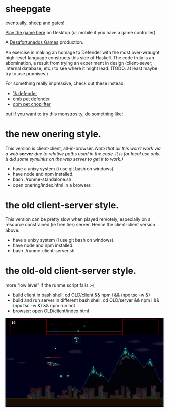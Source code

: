 # sheepgate
eventually, sheep and gates!

[Play the game here](http://18.190.219.255/) on Desktop (or mobile if you have a game controller).

A [Desafortunados Games](https://duckduckgo.com/?q=desafortunados+games+pn0gstr0m+sheepgate+mzzl+nbf0) production.

An exercise in making an homage to Defender with the most over-wraught high-level-language constructs this side of Haskell. The code truly is an abomination, a result from trying an experiment in design (client-sever; internal database; etc.) to see where it might lead. (TODO: at least maybe try to use promises.)

For something really impressive, check out these instead:
* [1k defender](https://keithclark.co.uk/articles/js1k-2015-defender/)
* [cmb pet defender](https://youtu.be/uZ2mzl-WZ2E?feature=shared)
* [cbm pet choplifter](https://youtu.be/Yn2mgdLMGgE?feature=shared)

but if you want to try this monstrosity, do something like:

# the new onering style.

This version is client-client, all-in-browser. _Note that all this won't work via a web **server** due to relative paths used in the code. It is for local use only.
(I did some symlinks on the web server to get it to work.)_

* have a unixy system (i use git bash on windows).
* have node and npm installed.
* bash ./runme-standalone.sh
* open onering/index.html in a browser.

# the old client-server style.

This version can be pretty slow when played remotely, especially on a resource constrained (ie free tier) server. Hence the client-client version above.

* have a unixy system (i use git bash on windows).
* have node and npm installed.
* bash ./runme-client-server.sh

# the old-old client-server style.

more "low level" if the runme script fails :-(

* build client in bash shell: cd OLD/client && npm i && (npx tsc -w &)
* build and run server in different bash shell: cd OLD/server && npm i && (npx tsc -w &) && npm run hot
* browser: open OLD/client/index.html

[<img src="screenshot.png">](http://18.190.219.255/)

